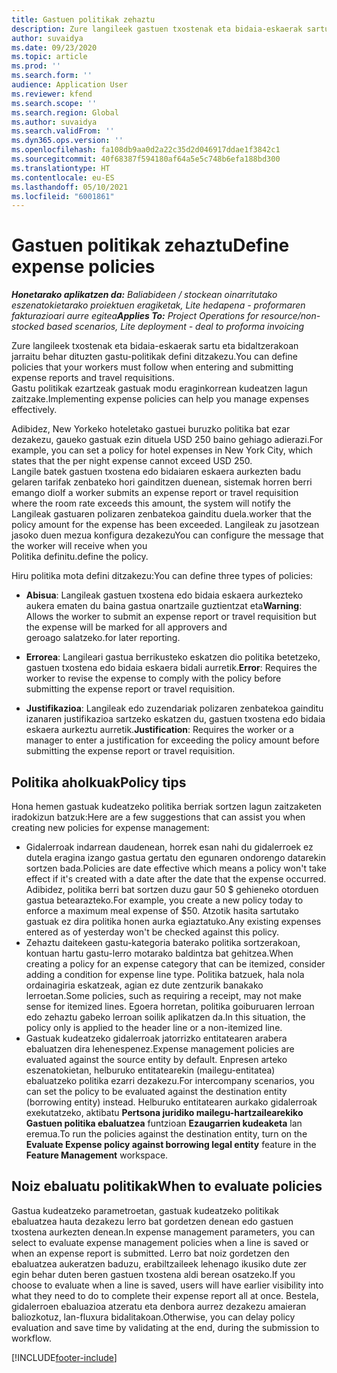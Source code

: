 ```yaml
---
title: Gastuen politikak zehaztu
description: Zure langileek gastuen txostenak eta bidaia-eskaerak sartu eta bidaltzerakoan jarraitu behar dituzten gastu-politikak defini ditzakezu.
author: suvaidya
ms.date: 09/23/2020
ms.topic: article
ms.prod: ''
ms.search.form: ''
audience: Application User
ms.reviewer: kfend
ms.search.scope: ''
ms.search.region: Global
ms.author: suvaidya
ms.search.validFrom: ''
ms.dyn365.ops.version: ''
ms.openlocfilehash: fa108db9aa0d2a22c35d2d046917ddae1f3842c1
ms.sourcegitcommit: 40f68387f594180af64a5e5c748b6efa188bd300
ms.translationtype: HT
ms.contentlocale: eu-ES
ms.lasthandoff: 05/10/2021
ms.locfileid: "6001861"
---
```

# <a name="define-expense-policies"></a><span data-ttu-id="82ed8-103">Gastuen politikak zehaztu</span><span class="sxs-lookup"><span data-stu-id="82ed8-103">Define expense policies</span></span>

<span data-ttu-id="82ed8-104">_**Honetarako aplikatzen da:** Baliabideen / stockean oinarritutako eszenatokietarako proiektuen eragiketak, Lite hedapena - proformaren fakturazioari aurre egitea_</span><span class="sxs-lookup"><span data-stu-id="82ed8-104">_**Applies To:** Project Operations for resource/non-stocked based scenarios, Lite deployment - deal to proforma invoicing_</span></span>

<span data-ttu-id="82ed8-105">Zure langileek txostenak eta bidaia-eskaerak sartu eta bidaltzerakoan jarraitu behar dituzten gastu-politikak defini ditzakezu.</span><span class="sxs-lookup"><span data-stu-id="82ed8-105">You can define policies that your workers must follow when entering and submitting expense reports and travel requisitions.</span></span>         
<span data-ttu-id="82ed8-106">Gastu politikak ezartzeak gastuak modu eraginkorrean kudeatzen lagun zaitzake.</span><span class="sxs-lookup"><span data-stu-id="82ed8-106">Implementing expense policies can help you manage expenses effectively.</span></span>         

<span data-ttu-id="82ed8-107">Adibidez, New Yorkeko hoteletako gastuei buruzko politika bat ezar dezakezu, gaueko gastuak ezin dituela USD 250 baino gehiago adierazi.</span><span class="sxs-lookup"><span data-stu-id="82ed8-107">For example, you can set a policy for hotel expenses in New York City, which states that the per night expense cannot exceed USD 250.</span></span>       
<span data-ttu-id="82ed8-108">Langile batek gastuen txostena edo bidaiaren eskaera aurkezten badu gelaren tarifak zenbateko hori gainditzen duenean, sistemak horren berri emango dio</span><span class="sxs-lookup"><span data-stu-id="82ed8-108">If a worker submits an expense report or travel requisition where the room rate exceeds this amount, the system will notify the</span></span>         
<span data-ttu-id="82ed8-109">Langileak gastuaren polizaren zenbatekoa gainditu duela.</span><span class="sxs-lookup"><span data-stu-id="82ed8-109">worker that the policy amount for the expense has been exceeded.</span></span> <span data-ttu-id="82ed8-110">Langileak zu jasotzean jasoko duen mezua konfigura dezakezu</span><span class="sxs-lookup"><span data-stu-id="82ed8-110">You can configure the message that the worker will receive when you</span></span>        
<span data-ttu-id="82ed8-111">Politika definitu.</span><span class="sxs-lookup"><span data-stu-id="82ed8-111">define the policy.</span></span>      
        
<span data-ttu-id="82ed8-112">Hiru politika mota defini ditzakezu:</span><span class="sxs-lookup"><span data-stu-id="82ed8-112">You can define three types of policies:</span></span>         
        
- <span data-ttu-id="82ed8-113">**Abisua**: Langileak gastuen txostena edo bidaia eskaera aurkezteko aukera ematen du baina gastua onartzaile guztientzat eta</span><span class="sxs-lookup"><span data-stu-id="82ed8-113">**Warning**: Allows the worker to submit an expense report or travel requisition but the expense will be marked for all approvers and</span></span>         
  <span data-ttu-id="82ed8-114">geroago salatzeko.</span><span class="sxs-lookup"><span data-stu-id="82ed8-114">for later reporting.</span></span>        

- <span data-ttu-id="82ed8-115">**Errorea**: Langileari gastua berrikusteko eskatzen dio politika betetzeko, gastuen txostena edo bidaia eskaera bidali aurretik.</span><span class="sxs-lookup"><span data-stu-id="82ed8-115">**Error**: Requires the worker to revise the expense to comply with the policy before submitting the expense report or travel requisition.</span></span>        
 
 - <span data-ttu-id="82ed8-116">**Justifikazioa**: Langileak edo zuzendariak polizaren zenbatekoa gainditu izanaren justifikazioa sartzeko eskatzen du, gastuen txostena edo bidaia eskaera aurkeztu aurretik.</span><span class="sxs-lookup"><span data-stu-id="82ed8-116">**Justification**: Requires the worker or a manager to enter a justification for exceeding the policy amount before submitting the expense report or travel requisition.</span></span>        

## <a name="policy-tips"></a><span data-ttu-id="82ed8-117">Politika aholkuak</span><span class="sxs-lookup"><span data-stu-id="82ed8-117">Policy tips</span></span>
<span data-ttu-id="82ed8-118">Hona hemen gastuak kudeatzeko politika berriak sortzen lagun zaitzaketen iradokizun batzuk:</span><span class="sxs-lookup"><span data-stu-id="82ed8-118">Here are a few suggestions that can assist you when creating new policies for expense management:</span></span> 

- <span data-ttu-id="82ed8-119">Gidalerroak indarrean daudenean, horrek esan nahi du gidalerroek ez dutela eragina izango gastua gertatu den egunaren ondorengo datarekin sortzen bada.</span><span class="sxs-lookup"><span data-stu-id="82ed8-119">Policies are date effective which means a policy won't take effect if it's created with a date after the date that the expense occurred.</span></span> <span data-ttu-id="82ed8-120">Adibidez, politika berri bat sortzen duzu gaur 50 $ gehieneko otorduen gastua betearazteko.</span><span class="sxs-lookup"><span data-stu-id="82ed8-120">For example, you create a new policy today to enforce a maximum meal expense of $50.</span></span> <span data-ttu-id="82ed8-121">Atzotik hasita sartutako gastuak ez dira politika honen aurka egiaztatuko.</span><span class="sxs-lookup"><span data-stu-id="82ed8-121">Any existing expenses entered as of yesterday won't be checked against this policy.</span></span>
- <span data-ttu-id="82ed8-122">Zehaztu daitekeen gastu-kategoria baterako politika sortzerakoan, kontuan hartu gastu-lerro motarako baldintza bat gehitzea.</span><span class="sxs-lookup"><span data-stu-id="82ed8-122">When creating a policy for an expense category that can be itemized, consider adding a condition for expense line type.</span></span> <span data-ttu-id="82ed8-123">Politika batzuek, hala nola ordainagiria eskatzeak, agian ez dute zentzurik banakako lerroetan.</span><span class="sxs-lookup"><span data-stu-id="82ed8-123">Some policies, such as requiring a receipt, may not make sense for itemized lines.</span></span> <span data-ttu-id="82ed8-124">Egoera horretan, politika goiburuaren lerroan edo zehaztu gabeko lerroan soilik aplikatzen da.</span><span class="sxs-lookup"><span data-stu-id="82ed8-124">In this situation, the policy only is applied to the header line or a non-itemized line.</span></span> 
- <span data-ttu-id="82ed8-125">Gastuak kudeatzeko gidalerroak jatorrizko entitatearen arabera ebaluatzen dira lehenespenez.</span><span class="sxs-lookup"><span data-stu-id="82ed8-125">Expense management policies are evaluated against the source entity by default.</span></span> <span data-ttu-id="82ed8-126">Enpresen arteko eszenatokietan, helburuko entitatearekin (mailegu-entitatea) ebaluatzeko politika ezarri dezakezu.</span><span class="sxs-lookup"><span data-stu-id="82ed8-126">For intercompany scenarios, you can set the policy to be evaluated against the destination entity (borrowing entity) instead.</span></span> <span data-ttu-id="82ed8-127">Helburuko entitatearen aurkako gidalerroak exekutatzeko, aktibatu **Pertsona juridiko mailegu-hartzailearekiko Gastuen politika ebaluatzea** funtzioan **Ezaugarrien kudeaketa** lan eremua.</span><span class="sxs-lookup"><span data-stu-id="82ed8-127">To run the policies against the destination entity, turn on the **Evaluate Expense policy against borrowing legal entity** feature in the **Feature Management** workspace.</span></span>

## <a name="when-to-evaluate-policies"></a><span data-ttu-id="82ed8-128">Noiz ebaluatu politikak</span><span class="sxs-lookup"><span data-stu-id="82ed8-128">When to evaluate policies</span></span>

<span data-ttu-id="82ed8-129">Gastua kudeatzeko parametroetan, gastuak kudeatzeko politikak ebaluatzea hauta dezakezu lerro bat gordetzen denean edo gastuen txostena aurkezten denean.</span><span class="sxs-lookup"><span data-stu-id="82ed8-129">In expense management parameters, you can select to evaluate expense management policies when a line is saved or when an expense report is submitted.</span></span> <span data-ttu-id="82ed8-130">Lerro bat noiz gordetzen den ebaluatzea aukeratzen baduzu, erabiltzaileek lehenago ikusiko dute zer egin behar duten beren gastuen txostena aldi berean osatzeko.</span><span class="sxs-lookup"><span data-stu-id="82ed8-130">If you choose to evaluate when a line is saved, users will have earlier visibility into what they need to do to complete their expense report all at once.</span></span> <span data-ttu-id="82ed8-131">Bestela, gidalerroen ebaluazioa atzeratu eta denbora aurrez dezakezu amaieran baliozkotuz, lan-fluxura bidalitakoan.</span><span class="sxs-lookup"><span data-stu-id="82ed8-131">Otherwise, you can delay policy evaluation and save time by validating at the end, during the submission to workflow.</span></span>


[!INCLUDE[footer-include](../includes/footer-banner.md)]